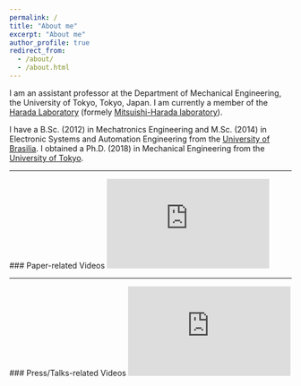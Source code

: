 ```yaml
---
permalink: /
title: "About me"
excerpt: "About me"
author_profile: true
redirect_from: 
  - /about/
  - /about.html
---
```


I am an assistant professor at the Department of Mechanical Engineering, the University of Tokyo, Tokyo, Japan. I am currently a member of the [Harada Laboratory](https://sites.google.com/g.ecc.u-tokyo.ac.jp/cdbim-medical-devices) (formely [Mitsuishi-Harada laboratory](http://www.nml.t.u-tokyo.ac.jp/en/index-e.html)).

I have a B.Sc. (2012) in Mechatronics Engineering and M.Sc. (2014) in Electronic Systems and Automation Engineering from the [University of Brasilia](http://international.unb.br/). I obtained a Ph.D. (2018) in Mechanical Engineering from the [University of Tokyo](https://www.u-tokyo.ac.jp/en/index.html).

<!--

Currently, my [research deliverables](https://mmmarinho.github.io/publications/) are mostly in the field of teleoperated and/or (semi-)automomous robots applied to [medicine](https://www.youtube.com/watch?v=dayuW47PKKc&list=TLGGLlmonU1w7aAyMjA5MjAyMQ). Notably
- Pediatric: [ICRA19](http://doi.org/10.1109/ICRA.2019.8794363), [RAL20](http://doi.org/10.1109/LRA.2019.2963642), [T-MRB21](http://doi.org/https://doi.org/10.1109/TMRB.2021.3049878), and [JMRCAS23](http://doi.org/10.1002/rcs.2476).
- Ophtamology: [T-MRB22](http://doi.org/10.1109/TMRB.2022.3147033).
- Neurosurgery: [T-RO19](http://doi.org/10.1109/TRO.2019.2920078) and [IJMRCAS20](http://doi.org/10.1002/rcs.2053).

Those implementations are based on a rigourous constrained kinematic robot control framework suitable for all sorts of robots.
- (Adaptive) constrained kinematic control: [T-RO19](http://doi.org/10.1109/TRO.2019.2920078) and [T-RO22](http://doi.org/10.1109/TRO.2022.3181047). 
- Software implementation and system integration: [RAM21](http://doi.org/10.1109/MRA.2020.2997920) and [IJMRCAS20](http://doi.org/10.1002/rcs.2053).

I also have a few works in image processing (mostly for robotics) (e.g. [IJCARS20](http://doi.org/10.1007/s11548-020-02185-0), [ICRA20](http://doi.org/10.1109/ICRA40945.2020.9196779), [IROS21](http://doi.org/10.1109/IROS51168.2021.9636404)).

-->

<hr>
### Paper-related Videos


<iframe width="290" height="160" src="https://www.youtube.com/embed/videoseries?list=PLfnnpBCwI_l8DMpm5Q5t8gjXYFoM_tOlz" title="YouTube video player" frameborder="0" allow="accelerometer; autoplay; clipboard-write; encrypted-media; gyroscope; picture-in-picture" allowfullscreen></iframe>

<hr>
### Press/Talks-related Videos


<iframe width="290" height="160" src="https://www.youtube.com/embed/videoseries?list=PLfnnpBCwI_l_sDiffl5hRHH8rmvGs8aH0" title="Press/Talks" frameborder="0" allow="accelerometer; autoplay; clipboard-write; encrypted-media; gyroscope; picture-in-picture" allowfullscreen></iframe>


